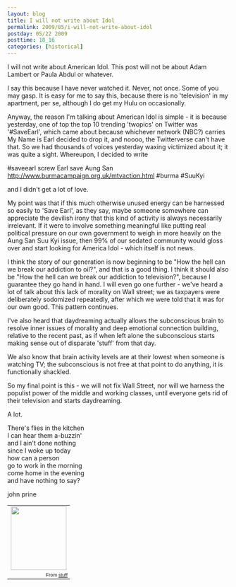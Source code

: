 ```yaml
---
layout: blog
title: I will not write about Idol
permalink: 2009/05/i-will-not-write-about-idol
postday: 05/22 2009
posttime: 18_16
categories: [historical]
---
```


<p>I will not write about American Idol. This post will not be about Adam Lambert or Paula Abdul or whatever.</p>
<p>I say this because I have never watched it. Never, not once. Some of you may gasp. It is easy for me to say this, because there is no 'television' in my apartment, per se, although I do get my Hulu on occasionally.</p>
<p>Anyway, the reason I'm talking about American Idol is simple - it is because yesterday, one of top the top 10 trending 'twopics' on Twitter was '#SaveEarl', which came about because whichever network (NBC?) carries My Name is Earl decided to drop it, and noooo, the Twitterverse can't have that. So we had thousands of voices yesterday waxing victimized about it; it was quite a sight. Whereupon, I decided to write </p>
<p>#saveearl screw Earl save Aung San <a href="http://www.burmacampaign.org.uk/mtvaction.html" title="http://www.burmacampaign.org.uk/mtvaction.html">http://www.burmacampaign.org.uk/mtvaction.html</a> #burma #SuuKyi</p>
<p>and I didn't get a lot of love.</p>
<p>My point was that if this much otherwise unused energy can be harnessed so easily to 'Save Earl', as they say, maybe someone somewhere can appreciate the devilish irony that this kind of activity is always necessarily irrelevant. If it were to involve something meaningful like putting real political pressure on our own government to weigh in more heavily on the Aung San Suu Kyi issue, then 99% of our sedated community would gloss over and start looking for America Idol - which itself is not news.</p>
<p>I think the story of our generation is now beginning to be "How the hell can we break our addiction to oil?", and that is a good thing. I think it should also be "How the hell can we break our addiction to television?", because I guarantee they go hand in hand. I will even go one further - we've heard a lot of talk about this lack of morality on Wall street; we as taxpayers were deliberately sodomized repeatedly, after which we were told that it was for our own good. This pattern continues.</p>
<p>I've also heard that daydreaming actually allows the subconscious brain to resolve inner issues of morality and deep emotional connection building, relative to the recent past, as if when left alone the subconscious starts making sense out of disparate 'stuff' from that day.</p>
<p>We also know that brain activity levels are at their lowest when someone is watching TV; the subconscious is not free at that point to do anything, it is functionally shackled.</p>
<p>So my final point is this - we will not fix Wall Street, nor will we harness the populist power of the middle and working classes, until everyone gets rid of their television and starts daydreaming.</p>
<p>A lot.</p>
<p>There's flies in the kitchen<br />
I can hear them a-buzzin'<br />
and I ain't done nothing<br />
since I woke up today<br />
how can a person<br />
go to work in the morning<br />
come home in the evening<br />
and have nothing to say?</p>
<p>john prine</p>
<table style="width:auto;"><tr><td><a href="https://picasaweb.google.com/lh/photo/WLPdx2QqNERv2tZmHNgzdg?feat=embedwebsite"><img src="https://lh3.googleusercontent.com/_aJ4urxfgN9A/TXXYIzois3I/AAAAAAAAIlk/21MvrVluoDw/s144/savearl.jpg" height="144" width="126" /></a></td></tr><tr><td style="font-family:arial,sans-serif; font-size:11px; text-align:right">From <a href="https://picasaweb.google.com/krister.axel/Stuff?feat=embedwebsite">stuff</a></td></tr></table>
